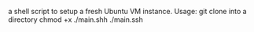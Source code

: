 a shell script to setup a fresh Ubuntu VM instance.
Usage:
git clone into a directory
chmod +x ./main.shh
./main.ssh <domainname>
